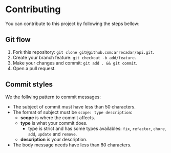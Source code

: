 # Contributing

You can contribute to this project by following the steps bellow:

## Git flow

1. Fork this repository: `git clone git@github.com:arrecadar/api.git`.
2. Create your branch feature: `git checkout -b add/feature`.
3. Make your changes and commit: `git add . && git commit`.
4. Open a pull request.

## Commit styles
We the follwing pattern to commit messages:

- The subject of commit must have less than 50 characters.
- The format of subject must be `scope: type description`:
  - **scope** is where the commit affects.
  - **type** is what your commit does.
    - type is strict and has some types availables: `fix`, `refactor`, `chore`, `add`, `update` and `remove`.
  - **description** is your description.
- The body message needs have less than 80 characters.
